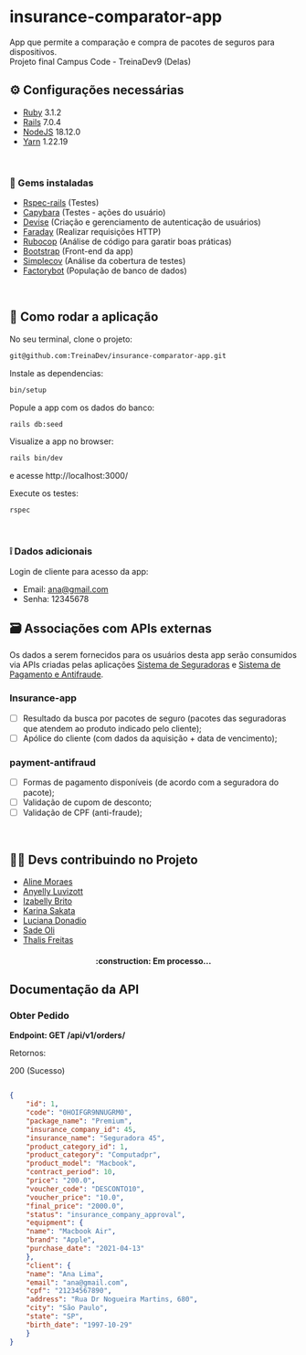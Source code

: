 # insurance-comparator-app
App que permite a comparação e compra de pacotes de seguros para dispositivos. <br>
Projeto final Campus Code - TreinaDev9 (Delas) 


## ⚙ Configurações necessárias
- [Ruby](https://www.ruby-lang.org/en/documentation/installation/) 3.1.2 
- [Rails](https://guides.rubyonrails.org/getting_started.html) 7.0.4 
- [NodeJS](https://nodejs.org/en/) 18.12.0
- [Yarn](https://classic.yarnpkg.com/lang/en/docs/install/#windows-stable) 1.22.19 
<br>

### 💎 Gems instaladas
- [Rspec-rails](https://rspec.info/documentation/) (Testes)
- [Capybara](https://github.com/teamcapybara/capybara) (Testes - ações do usuário)
- [Devise](https://github.com/heartcombo/devise) (Criação e gerenciamento de autenticação de usuários)
- [Faraday](https://lostisland.github.io/faraday/) (Realizar requisições HTTP)
- [Rubocop](https://docs.rubocop.org/rubocop/installation.html) (Análise de código para garatir boas práticas)
- [Bootstrap](https://getbootstrap.com/docs/3.4/getting-started/) (Front-end da app)
- [Simplecov](https://github.com/simplecov-ruby/simplecov) (Análise da cobertura de testes)
- [Factorybot](https://github.com/thoughtbot/factory_bot/tree/master) (População de banco de dados)
<br>

## 🚀 Como rodar a aplicação
No seu terminal, clone o projeto:
```sh
git@github.com:TreinaDev/insurance-comparator-app.git
```

Instale as dependencias:
```sh
bin/setup
```

Popule a app com os dados do banco:
```sh
rails db:seed
```

Visualize a app no browser:
```sh
rails bin/dev
```
e acesse http://localhost:3000/
<br>

Execute os testes:
```sh
rspec
```
<br>

### ❕ Dados adicionais
Login de cliente para acesso da app:
- Email: ana@gmail.com
- Senha: 12345678


## 🗃 Associações com APIs externas
Os dados a serem fornecidos para os usuários desta app serão consumidos via APIs criadas pelas aplicações [Sistema de Seguradoras](https://github.com/TreinaDev/insurance-app) e [Sistema de Pagamento e Antifraude](https://github.com/TreinaDev/payment-antifraud).

### Insurance-app
- [ ] Resultado da busca por pacotes de seguro (pacotes das seguradoras que atendem ao produto indicado pelo cliente);
- [ ] Apólice do cliente (com dados da aquisição + data de vencimento);

### payment-antifraud
- [ ] Formas de pagamento disponíveis (de acordo com a seguradora do pacote);
- [ ] Validação de cupom de desconto;
- [ ] Validação de CPF (anti-fraude);
<br>

## 👩‍💻 Devs contribuindo no Projeto
- [Aline Moraes](https://github.com/alisboam)
- [Anyelly Luvizott](https://github.com/anyluvizott)
- [Izabelly Brito](https://github.com/Diana-ops)
- [Karina Sakata](https://github.com/KarinaMSakata)
- [Luciana Donadio](https://github.com/lcallefe)
- [Sade Oli](https://github.com/sadeoli)
- [Thalis Freitas](https://github.com/Thalis-Freitas)


<h4 align="center">
:construction: Em processo...
</h4>


## Documentação da API

### Obter Pedido

**Endpoint: GET /api/v1/orders/**

<p align = "justify">Retornos:</p>

<p align = "justify">200 (Sucesso)</p>

```json

{
    "id": 1,
    "code": "0HOIFGR9NNUGRM0",
    "package_name": "Premium",
    "insurance_company_id": 45,
    "insurance_name": "Seguradora 45",
    "product_category_id": 1,
    "product_category": "Computadpr",
    "product_model": "Macbook",
    "contract_period": 10,
    "price": "200.0",
    "voucher_code": "DESCONTO10",
    "voucher_price": "10.0",
    "final_price": "2000.0",
    "status": "insurance_company_approval",
    "equipment": {
    "name": "Macbook Air",
    "brand": "Apple",
    "purchase_date": "2021-04-13"
    },
    "client": {
    "name": "Ana Lima",
    "email": "ana@gmail.com",
    "cpf": "21234567890",
    "address": "Rua Dr Nogueira Martins, 680",
    "city": "São Paulo",
    "state": "SP",
    "birth_date": "1997-10-29"
    }
}
```